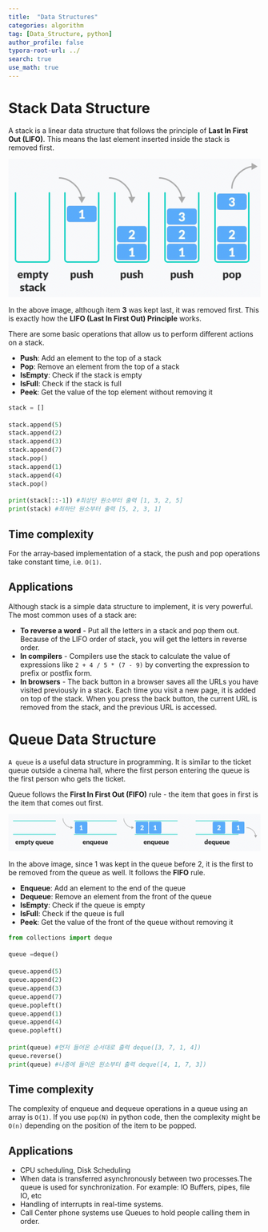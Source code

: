 ```yaml
---
title:  "Data Structures"
categories: algorithm
tag: [Data_Structure, python]
author_profile: false
typora-root-url: ../
search: true
use_math: true
---
```


# Stack Data Structure

A stack is a linear data structure that follows the principle of **Last In First Out (LIFO)**. This means the last element inserted inside the stack is removed first.

<img src="/../images/2023-04-30-Data_Structure/image-20230430150312967.png" alt="image-20230430150312967" style="zoom:80%;" />

In the above image, although item **3** was kept last, it was removed first. This is exactly how the **LIFO (Last In First Out) Principle** works.

There are some basic operations that allow us to perform different actions on a stack.

- **Push**: Add an element to the top of a stack
- **Pop**: Remove an element from the top of a stack
- **IsEmpty**: Check if the stack is empty
- **IsFull**: Check if the stack is full
- **Peek**: Get the value of the top element without removing it

```python
stack = []

stack.append(5)
stack.append(2)
stack.append(3)
stack.append(7)
stack.pop()
stack.append(1)
stack.append(4)
stack.pop()

print(stack[::-1]) #최상단 원소부터 출력 [1, 3, 2, 5]
print(stack) #최하단 원소부터 출력 [5, 2, 3, 1]
```

## Time complexity

For the array-based implementation of a stack, the push and pop operations take constant time, i.e. `O(1)`.

## Applications

Although stack is a simple data structure to implement, it is very powerful. The most common uses of a stack are:

- **To reverse a word** - Put all the letters in a stack and pop them out. Because of the LIFO order of stack, you will get the letters in reverse order.
- **In compilers** - Compilers use the stack to calculate the value of expressions like `2 + 4 / 5 * (7 - 9)` by converting the expression to prefix or postfix form.
- **In browsers** - The back button in a browser saves all the URLs you have visited previously in a stack. Each time you visit a new page, it is added on top of the stack. When you press the back button, the current URL is removed from the stack, and the previous URL is accessed.

# Queue Data Structure

`A queue` is a useful data structure in programming. It is similar to the ticket queue outside a cinema hall, where the first person entering the queue is the first person who gets the ticket.

Queue follows the **First In First Out (FIFO)** rule - the item that goes in first is the item that comes out first.

![image-20230430151216965](/../images/2023-04-30-Data_Structure/image-20230430151216965.png)

In the above image, since 1 was kept in the queue before 2, it is the first to be removed from the queue as well. It follows the **FIFO** rule.

- **Enqueue**: Add an element to the end of the queue
- **Dequeue**: Remove an element from the front of the queue
- **IsEmpty**: Check if the queue is empty
- **IsFull**: Check if the queue is full
- **Peek**: Get the value of the front of the queue without removing it

```python
from collections import deque

queue =deque()

queue.append(5)
queue.append(2)
queue.append(3)
queue.append(7)
queue.popleft()
queue.append(1)
queue.append(4)
queue.popleft()

print(queue) #먼저 들어온 순서대로 출력 deque([3, 7, 1, 4])
queue.reverse()
print(queue) #나중에 들어온 원소부터 출력 deque([4, 1, 7, 3])
```

## Time complexity

The complexity of enqueue and dequeue operations in a queue using an array is `O(1)`. If you use `pop(N)` in python code, then the complexity might be `O(n)` depending on the position of the item to be popped.

## Applications

- CPU scheduling, Disk Scheduling
- When data is transferred asynchronously between two processes.The queue is used for synchronization. For example: IO Buffers, pipes, file IO, etc
- Handling of interrupts in real-time systems.
- Call Center phone systems use Queues to hold people calling them in order.